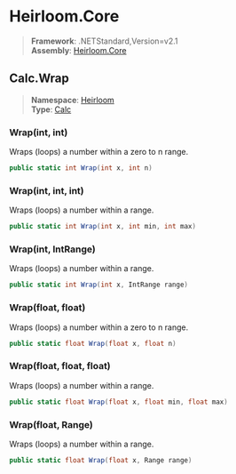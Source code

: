 # Heirloom.Core

> **Framework**: .NETStandard,Version=v2.1  
> **Assembly**: [Heirloom.Core][0]  

## Calc.Wrap

> **Namespace**: [Heirloom][0]  
> **Type**: [Calc][1]  

### Wrap(int, int)

Wraps (loops) a number within a zero to n range.

```cs
public static int Wrap(int x, int n)
```

### Wrap(int, int, int)

Wraps (loops) a number within a range.

```cs
public static int Wrap(int x, int min, int max)
```

### Wrap(int, IntRange)

Wraps (loops) a number within a range.

```cs
public static int Wrap(int x, IntRange range)
```

### Wrap(float, float)

Wraps (loops) a number within a zero to n range.

```cs
public static float Wrap(float x, float n)
```

### Wrap(float, float, float)

Wraps (loops) a number within a range.

```cs
public static float Wrap(float x, float min, float max)
```

### Wrap(float, Range)

Wraps (loops) a number within a range.

```cs
public static float Wrap(float x, Range range)
```

[0]: ../Heirloom.Core.md
[1]: Heirloom.Calc.md
